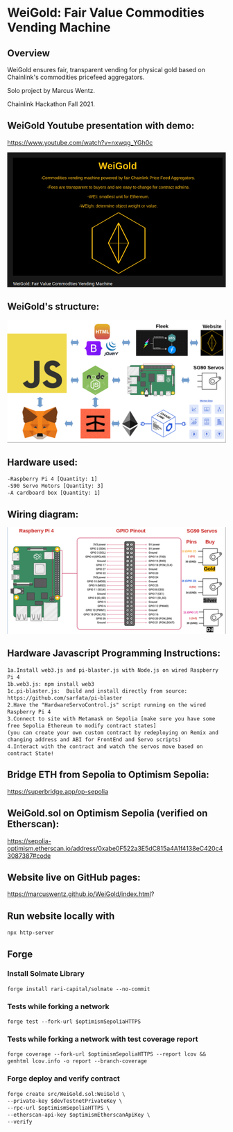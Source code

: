 # WeiGold: Fair Value Commodities Vending Machine

## Overview

WeiGold ensures fair, transparent vending for physical gold
based on Chainlink's commodities pricefeed aggregators.

Solo project by Marcus Wentz.

Chainlink Hackathon Fall 2021.

## WeiGold Youtube presentation with demo:

https://www.youtube.com/watch?v=nxwqg_YGh0c

[![Watch the video](https://github.com/MarcusWentz/WeiGold/blob/main/Images/VIDEO.png)](https://www.youtube.com/watch?v=nxwqg_YGh0c)

## WeiGold's structure:
<img src="https://github.com/MarcusWentz/WeiGold/blob/main/Images/Overview_Structure.png" alt="Overview_Structure"/>

## Hardware used:
```
-Raspberry Pi 4 [Quantity: 1]
-S90 Servo Motors [Quantity: 3]
-A cardboard box [Quantity: 1]
```
## Wiring diagram:
<img src="https://github.com/MarcusWentz/WeiGold/blob/main/Images/Wiring.png" alt="Wiring"/>

## Hardware Javascript Programming Instructions:
```
1a.Install web3.js and pi-blaster.js with Node.js on wired Raspberry Pi 4
1b.web3.js: npm install web3
1c.pi-blaster.js:  Build and install directly from source: https://github.com/sarfata/pi-blaster 
2.Have the "HardwareServoControl.js" script running on the wired Raspberry Pi 4
3.Connect to site with Metamask on Sepolia [make sure you have some free Sepolia Ethereum to modify contract states]
(you can create your own custom contract by redeploying on Remix and changing address and ABI for FrontEnd and Servo scripts)
4.Interact with the contract and watch the servos move based on contract State!
```
## Bridge ETH from Sepolia to Optimism Sepolia:

https://superbridge.app/op-sepolia

## WeiGold.sol on Optimism Sepolia (verified on Etherscan):

https://sepolia-optimism.etherscan.io/address/0xabe0F522a3E5dC815a4A1f4138eC420c43087387#code

## Website live on GitHub pages:

https://marcuswentz.github.io/WeiGold/index.html? 

## Run website locally with 
```
npx http-server
```
## Forge
### Install Solmate Library
```
forge install rari-capital/solmate --no-commit
```
### Tests while forking a network
```
forge test --fork-url $optimismSepoliaHTTPS
```
### Tests while forking a network with test coverage report
```
forge coverage --fork-url $optimismSepoliaHTTPS --report lcov && genhtml lcov.info -o report --branch-coverage
```
### Forge deploy and verify contract
```
forge create src/WeiGold.sol:WeiGold \
--private-key $devTestnetPrivateKey \
--rpc-url $optimismSepoliaHTTPS \
--etherscan-api-key $optimismEtherscanApiKey \
--verify 
```
